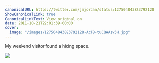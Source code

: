 ```yaml
---
canonicalURL: https://twitter.com/jmjordan/status/127504843823792128
ShowCanonicalLink: true
CanonicalLinkText: View original on
date: 2011-10-21T22:01:39+00:00
cover:
  image: "/images/127504843823792128-AcT8-tuCQAAsw3H.jpg"
---
```

My weekend visitor found a hiding space.

![](/images/127504843823792128-AcT8-tuCQAAsw3H.jpg)